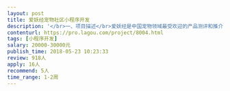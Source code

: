 ```yaml
---                
layout: post       
title: 爱妖经宠物社区小程序开发           
description: '</br>一、项目描述</br>爱妖经是中国宠物领域最受欢迎的产品测评和推介自媒体创业团队，本次开发的小程序意在增强宠物品牌和用户之间的互动，并在后期迭代中增加内容社区和电商及社交的功能，为养宠用户提供更精准更高效的消费决策内容以及互动功能。</br>二、主要功能点</br>1、开发分为五个阶段，本次需要开发的是第一阶段。</br>2、第一阶段为活动功能，意在快速吸引第一批用户，形式为品牌粉丝运营，用户通过成为品牌粉丝分享二维码海报获得大额优惠券或者试用装，同时一定几率直接获得现金奖励形式。</br>3、两个页面：活动页和个人主页。</br>4、活动页展示品牌，用户点击进入品牌主页成为品牌粉丝，生成二维码海报，转发至朋友圈，获得大额优惠券（可直接用于购买产品）或试用装。此时品牌粉丝数增加，一定时间内，某品牌的热度（热度计算为粉丝数+粉丝助力数）最高，则该品牌粉丝瓜分所有设立好的奖金。</br>三、可参考产品</br>1、类型：答题型，猫卡，微博（粉丝机制）等。</br>四、人员要求</br>1、考虑到后期迭代及维护，我们期望合作愉快的团队将来可以加入我们团队，我们也为技术开发团队保留了一定的期权和丰厚的奖金，因此我们更希望人员方面是一个有丰富经验的工作室团队。</br>2、基于上述考虑，我们更倾向于团队可以保持一定频率的面谈，因此如果团队在上海或者上海周边则是更好的选项。</br>3、有操作过的成功案例。</br>4、团队中有产品经理一职。</br>5、UI杰出。</br>'     
contenturl: https://pro.lagou.com/project/8004.html      
tags: [小程序开发]            
salary: 20000-30000元          
publish_time: 2018-05-23 10:23:33         
review: 918人                   
apply: 16人                   
recommend: 5人                   
time_range: 1-2周              
---                 
```

